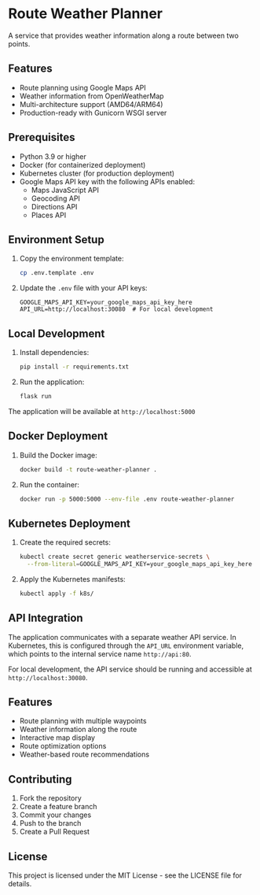 # Route Weather Planner

A service that provides weather information along a route between two points.

## Features
- Route planning using Google Maps API
- Weather information from OpenWeatherMap
- Multi-architecture support (AMD64/ARM64)
- Production-ready with Gunicorn WSGI server

## Prerequisites

- Python 3.9 or higher
- Docker (for containerized deployment)
- Kubernetes cluster (for production deployment)
- Google Maps API key with the following APIs enabled:
  - Maps JavaScript API
  - Geocoding API
  - Directions API
  - Places API

## Environment Setup

1. Copy the environment template:
   ```bash
   cp .env.template .env
   ```

2. Update the `.env` file with your API keys:
   ```env
   GOOGLE_MAPS_API_KEY=your_google_maps_api_key_here
   API_URL=http://localhost:30080  # For local development
   ```

## Local Development

1. Install dependencies:
   ```bash
   pip install -r requirements.txt
   ```

2. Run the application:
   ```bash
   flask run
   ```

The application will be available at `http://localhost:5000`

## Docker Deployment

1. Build the Docker image:
   ```bash
   docker build -t route-weather-planner .
   ```

2. Run the container:
   ```bash
   docker run -p 5000:5000 --env-file .env route-weather-planner
   ```

## Kubernetes Deployment

1. Create the required secrets:
   ```bash
   kubectl create secret generic weatherservice-secrets \
     --from-literal=GOOGLE_MAPS_API_KEY=your_google_maps_api_key_here
   ```

2. Apply the Kubernetes manifests:
   ```bash
   kubectl apply -f k8s/
   ```

## API Integration

The application communicates with a separate weather API service. In Kubernetes, this is configured through the `API_URL` environment variable, which points to the internal service name `http://api:80`.

For local development, the API service should be running and accessible at `http://localhost:30080`.

## Features

- Route planning with multiple waypoints
- Weather information along the route
- Interactive map display
- Route optimization options
- Weather-based route recommendations

## Contributing

1. Fork the repository
2. Create a feature branch
3. Commit your changes
4. Push to the branch
5. Create a Pull Request

## License

This project is licensed under the MIT License - see the LICENSE file for details. 